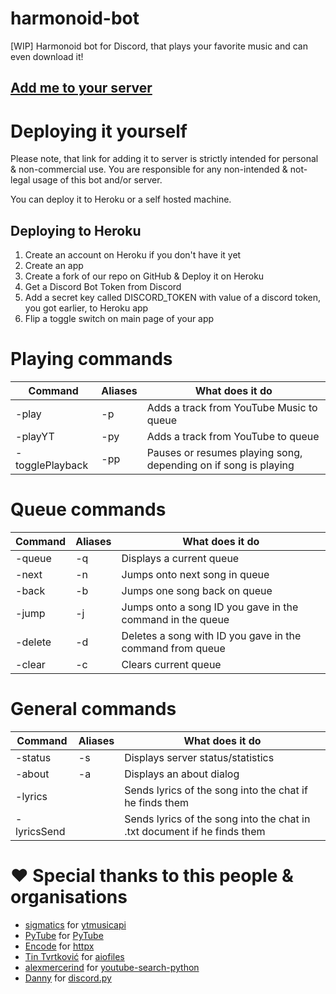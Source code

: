 # harmonoid-bot
[WIP] Harmonoid bot for Discord, that plays your favorite music and can even download it!

## [Add me to your server](https://discord.com/oauth2/authorize?client_id=802600265005137980&scope=bot&permissions=36932608)

# Deploying it yourself
Please note, that link for adding it to server is strictly intended for personal & non-commercial use. You are responsible for any non-intended & not-legal usage of this bot and/or server.

You can deploy it to Heroku or a self hosted machine.

## Deploying to Heroku
1. Create an account on Heroku if you don't have it yet
2. Create an app
3. Create a fork of our repo on GitHub & Deploy it on Heroku
4. Get a Discord Bot Token from Discord
5. Add a secret key called DISCORD_TOKEN with value of a discord token, you got earlier, to Heroku app
6. Flip a toggle switch on main page of your app

# Playing commands
| Command                 | Aliases             | What does it do                                                                           |
|-------------------------|---------------------|-------------------------------------------------------------------------------------------|
| -play <song name>       | -p                  | Adds a track from YouTube Music to queue                                                  |
| -playYT <song name>     | -py                 | Adds a track from YouTube to queue                                                        |
| -togglePlayback         | -pp                 | Pauses or resumes playing song, depending on if song is playing                           |

# Queue commands
| Command                 | Aliases             | What does it do                                                                           |
|-------------------------|---------------------|-------------------------------------------------------------------------------------------|
| -queue                  | -q                  | Displays a current queue                                                                  |
| -next                   | -n                  | Jumps onto next song in queue                                                             |
| -back                   | -b                  | Jumps one song back on queue                                                              |
| -jump <song ID>         | -j                  | Jumps onto a song ID you gave in the command in the queue                                 |
| -delete <song ID>       | -d                  | Deletes a song with ID you gave in the command from queue                                 |
| -clear                  | -c                  | Clears current queue                                                                      |

# General commands
| Command                 | Aliases             | What does it do                                                                           |
|-------------------------|---------------------|-------------------------------------------------------------------------------------------|
| -status                 | -s                  | Displays server status/statistics                                                         |
| -about                  | -a                  | Displays an about dialog                                                                  |
| -lyrics <song name>     |                     | Sends lyrics of the song into the chat if he finds them                                   |
| -lyricsSend <song name> |                     | Sends lyrics of the song into the chat in .txt document if he finds them                  |

# :heart: Special thanks to this people & organisations
- [sigmatics](https://github.com/sigma67) for [ytmusicapi](https://github.com/sigma67/ytmusicapi)
- [PyTube](https://github.com/pytube) for [PyTube](https://github.com/pytube/pytube)
- [Encode](https://github.com/encode) for [httpx](https://github.com/encode/httpx)
- [Tin Tvrtković](https://github.com/Tinche) for [aiofiles](https://github.com/Tinche/aiofiles)
- [alexmercerind](https://github.com/alexmercerind) for [youtube-search-python](https://github.com/alexmercerind/youtube-search-python)
- [Danny](https://github.com/Rapptz) for [discord.py](https://github.com/Rapptz/discord.py)
